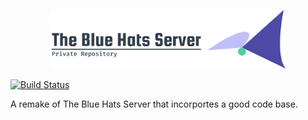 <p align="center">
 <img src="logo.png" width="75%">
</p>

[![Build Status](https://travis-ci.com/Stevemmmmmm/the-blue-hats-server-new.svg?token=PEACAwmqx1WqwmDYcv9Z&branch=master)](https://travis-ci.com/Stevemmmmmm/the-blue-hats-server-new)

A remake of The Blue Hats Server that incorportes a good code base.
